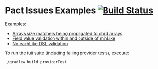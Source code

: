 # Pact Issues Examples [![Build Status](https://travis-ci.com/artamonovkirill/pact-issues-examples.svg?branch=master)](https://travis-ci.com/artamonovkirill/pact-issues-examples)

Examples:
* [Arrays size matchers being propagated to child arrays](./src/test/groovy/com/github/artamonovkirill/pact/minlike/README.md)
* [Field value validation within and outside of minLike](./src/test/groovy/com/github/artamonovkirill/pact/nested/README.md)
* [No eachLike DSL validation](./src/test/groovy/com/github/artamonovkirill/pact/eachlikevalidaiton/README.md)

To run the full suite (including failing provider tests), execute:
```bash
./gradlew build providerTest
```